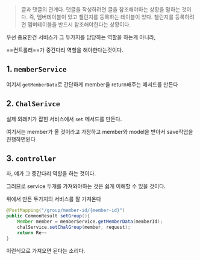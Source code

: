 
> 글과 댓글의 관계다. 댓글을 작성하려면 글을 참조해야하는 상황을 말하는 것이다. 즉, 멤버테이블이 있고 챌린지를 등록하는 테이블이 있다. 챌린지를 등록하려면 멤버테이블을 반드시 참조해야한다는 상황이다.



우선 중요한건 서비스가 그 두가지를 담당하는 역할을 하는게 아니라,

==컨트롤러==가 중간다리 역할을 해야한다는것이다.


## 1. `memberService`

여기서 `getMemberData`로 간단하게 member을 return해주는 메서드를 만든다


## 2. `ChalSerivce`

실제 외래키가 잡힌 서비스에서 `set` 메서드를 만든다.

여기서는 member가 올 것이라고 가정하고 member와 model을 받아서 save작업을 진행하면된다


## 3. `controller`

자, 얘가 그 중간다리 역할을 하는 것이다.

그러므로 service 두개를 가져와야하는 것은 쉽게 이해할 수 있을 것이다.

위에서 만든 두가지의 서비스를 잘 가져온다


```java
@PostMapping("/group/member-id/{member-id}")
public CommonResult setGroup(){
	Member member = memberService.getMemberData(memberId);
	chalService.setChalGroup(member, request);
	return Re~~
}
```

이런식으로 가져오면 된다는 소리다.